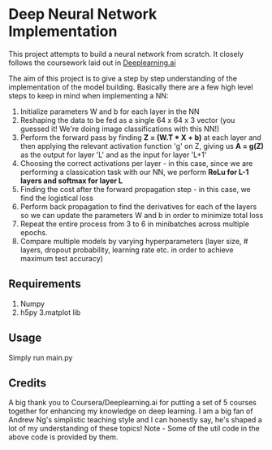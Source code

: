 # Deep Neural Network Implementation

This project attempts to build a neural network from scratch. It closely follows the coursework laid out in <a href="https://www.deeplearning.ai/">Deeplearning.ai</a>

The aim of this project is to give a step by step understanding of the implementation of the model building. 
Basically there are a few high level steps to keep in mind when implementing a NN:

1. Initialize parameters W and b for each layer in the NN
2. Reshaping the data to be fed as a single 64 x 64 x 3 vector (you guessed it! We're doing image classifications with this NN!)
3. Perform the forward pass by finding **Z = (W.T * X + b)** at each layer and then applying the relevant activation function 'g' on Z, giving us **A = g(Z)** as the output for layer 'L' and as the input for layer 'L+1'
4. Choosing the correct activations per layer - in this case, since we are performing a classication task with our NN, we perform **ReLu for L-1 layers and softmax for layer L**
5. Finding the cost after the forward propagation step - in this case, we find the logistical loss
6. Perform back propagation to find the derivatives for each of the layers so we can update the parameters W and b in order to minimize total loss
7. Repeat the entire process from 3 to 6 in minibatches across multiple epochs. 
8. Compare multiple models by varying hyperparameters (layer size, # layers, dropout probability, learning rate etc. in order to achieve maximum test accuracy)

## Requirements
1. Numpy
2. h5py
3.matplot lib

## Usage
Simply run main.py

## Credits
A big thank you to Coursera/Deeplearning.ai for putting a set of 5 courses together for enhancing my knowledge on deep learning. I am a big fan of Andrew Ng's simplistic teaching style and I can honestly say, he's shaped a lot of my understanding of these topics! 
Note - Some of the util code in the above code is provided by them.
